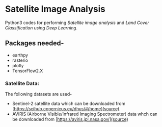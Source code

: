 # Satellite Image Analysis

Python3 codes for performing _Satellite image analysis_ and _Land Cover Classification using Deep Learning_.


## Packages needed-

- earthpy
- rasterio
- plotly
- TensorFlow2.X


### Satellite Data:

The following datasets are used-

- Sentinel-2 satellite data which can be downloaded from [https://scihub.copernicus.eu/dhus/#/home](source)
- AVIRIS (Airborne Visible/Infrared Imaging Spectrometer) data whch can be downloaded from [https://aviris.jpl.nasa.gov/](source)
